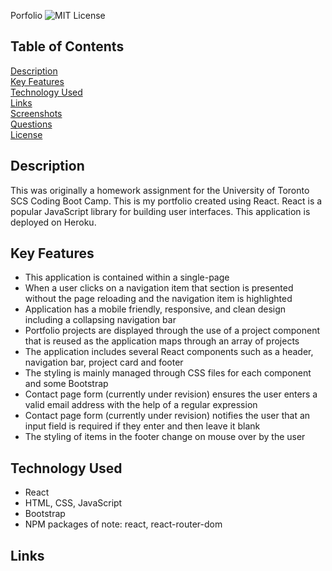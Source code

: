  Porfolio
![MIT License](https://img.shields.io/badge/license-MIT%20License-blue.svg)

## Table of Contents
[Description](#description) <br/>
[Key Features](#key-features) <br/>
[Technology Used](#technology-used) <br/>
[Links](#links) <br/>
[Screenshots](#screenshots) <br/>
[Questions](#questions) <br/>
[License](#license) <br/>

## Description
This was originally a homework assignment for the University of Toronto SCS Coding Boot Camp. This is my portfolio created using React. React is a popular JavaScript library for building user interfaces. This application is deployed on Heroku.

## Key Features
- This application is contained within a single-page
- When a user clicks on a navigation item that section is presented without the page reloading and the navigation item is highlighted
- Application has a mobile friendly, responsive, and clean design including a collapsing navigation bar
- Portfolio projects are displayed through the use of a project component that is reused as the application maps through an array of projects
- The application includes several React components such as a header, navigation bar, project card and footer
- The styling is mainly managed through CSS files for each component and some Bootstrap
- Contact page form (currently under revision) ensures the user enters a valid email address with the help of a regular expression
- Contact page form (currently under revision) notifies the user that an input field is required if they enter and then leave it blank
- The styling of items in the footer change on mouse over by the user

## Technology Used
- React
- HTML, CSS, JavaScript
- Bootstrap
- NPM packages of note: react, react-router-dom

## Links
